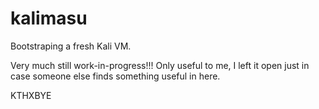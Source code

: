# kalimasu
Bootstraping a fresh Kali VM.

Very much still work-in-progress!!! Only useful to me, I left it open just in case someone else finds something useful in here.

KTHXBYE
